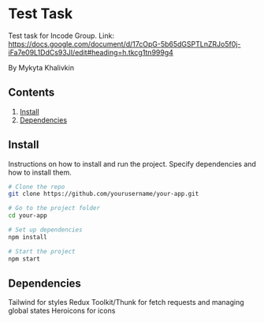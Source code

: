 # Test Task

Test task for Incode Group.
Link: https://docs.google.com/document/d/17cOpG-5b65dGSPTLnZRJo5f0j-iFa7e09L1DdCs93JI/edit#heading=h.tkcg1tn999g4

By Mykyta Khalivkin

## Contents

1. [Install](#install)
2. [Dependencies](#dependencies)

## Install

Instructions on how to install and run the project. Specify dependencies and how to install them.

```bash
# Clone the repo
git clone https://github.com/yourusername/your-app.git

# Go to the project folder
cd your-app

# Set up dependencies
npm install

# Start the project
npm start
```

## Dependencies
Tailwind for styles
Redux Toolkit/Thunk for fetch requests and managing global states
Heroicons for icons